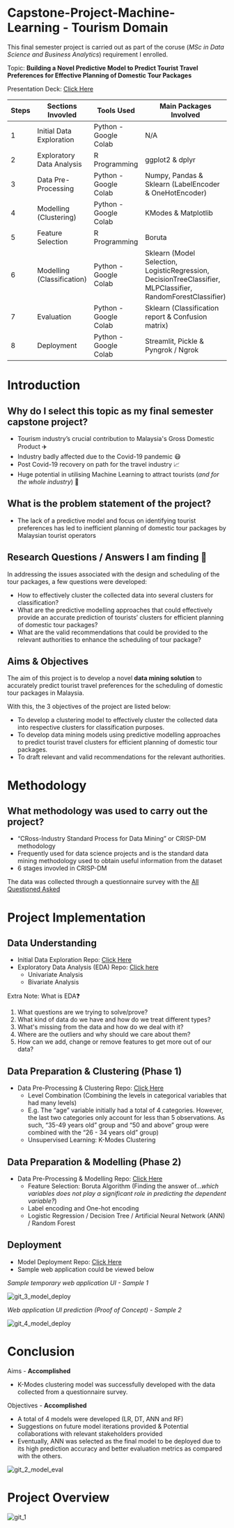 # Capstone-Project-Machine-Learning - Tourism Domain
This final semester project is carried out as part of the coruse (*MSc in Data Science and Business Analytics*) requirement I enrolled.

Topic: **Building a Novel Predictive Model to Predict Tourist Travel Preferences for Effective Planning of Domestic Tour Packages**

Presentation Deck: [Click Here](https://www.canva.com/design/DAFIQTkg-D4/kfzYU3i2xx--T5Zdw5PTvg/view?utm_content=DAFIQTkg-D4&utm_campaign=designshare&utm_medium=link2&utm_source=sharebutton)

Steps | Sections Invovled | Tools Used | Main Packages Involved
--- | --- | --- | --- 
1 | Initial Data Exploration | Python - Google Colab | N/A 
2 | Exploratory Data Analysis | R Programming | ggplot2 & dplyr 
3 | Data Pre-Processing | Python - Google Colab | Numpy, Pandas & Sklearn (LabelEncoder & OneHotEncoder)
4 | Modelling (Clustering) | Python - Google Colab | KModes & Matplotlib 
5 | Feature Selection | R Programming | Boruta
6 | Modelling (Classification) | Python - Google Colab | Sklearn (Model Selection, LogisticRegression, DecisionTreeClassifier, MLPClassifier, RandomForestClassifier)
7 | Evaluation | Python - Google Colab | Sklearn (Classification report & Confusion matrix) 
8 | Deployment | Python - Google Colab | Streamlit, Pickle & Pyngrok / Ngrok 

# Introduction
## Why do I select this topic as my final semester capstone project?
- Tourism industry’s crucial contribution to Malaysia's Gross Domestic Product ✈️
- Industry badly affected due to the Covid-19 pandemic 😷
- Post Covid-19 recovery on path for the travel industry 📈
- Huge potential in utilising Machine Learning to attract tourists (*and for the whole industry*) 🤖

## What is the problem statement of the project?
- The lack of a predictive model and focus on identifying tourist preferences has led to inefficient planning of domestic tour packages by Malaysian tourist operators

## Research Questions / Answers I am finding 🌟
In addressing the issues associated with the design and scheduling of the tour packages, a few questions were developed:
- How to effectively cluster the collected data into several clusters for classification?
- What are the predictive modelling approaches that could effectively provide an accurate prediction of tourists’ clusters for efficient planning of domestic tour packages?
- What are the valid recommendations that could be provided to the relevant authorities to enhance the scheduling of tour package?

## Aims & Objectives
The aim of this project is to develop a novel **data mining solution** to accurately predict tourist travel preferences for the scheduling of domestic tour packages in Malaysia.

With this, the 3 objectives of the project are listed below:
- To develop a clustering model to effectively cluster the collected data into respective clusters for classification purposes.
- To develop data mining models using predictive modelling approaches to predict tourist travel clusters for efficient planning of domestic tour packages.
- To draft relevant and valid recommendations for the relevant authorities.

# Methodology
## What methodology was used to carry out the project?
- “CRoss-Industry Standard Process for Data Mining” or CRISP-DM methodology 
- Frequently used for data science projects and is the standard data mining methodology used to obtain useful information from the dataset
- 6 stages invovled in CRISP-DM

The data was collected through a questionnaire survey with the [All Questioned Asked](https://docs.google.com/document/d/1-F5-BUVTxxIqGTwiTcCSBmVmTaE4-8XCIREsdPRw248/edit)

# Project Implementation
## Data Understanding
- Initial Data Exploration Repo: [Click Here](https://github.com/jasontanx/Capstone-Project-Machine-Learning/tree/master/Initial%20Data%20Exploration)
- Exploratory Data Analysis (EDA) Repo: [Click here](https://github.com/jasontanx/Capstone-Project-Machine-Learning/tree/master/Exploratory%20Data%20Analysis)
  - Univariate Analysis
  - Bivariate Analysis

Extra Note: What is EDA❓
1. What questions are we trying to solve/prove?
2. What kind of data do we have and how do we treat different types?
3. What's missing from the data and how do we deal with it?
4. Where are the outliers and why should we care about them?
5. How can we add, change or remove features to get more out of our data?


## Data Preparation & Clustering (Phase 1)
- Data Pre-Processing & Clustering Repo: [Click Here](https://github.com/jasontanx/Capstone-Project-Machine-Learning/tree/master/Data%20Pre--Processing%20%26%20Clustering)
  - Level Combination (Combining the levels in categorical variables that had many levels) 
  - E.g. The “age” variable initially had a total of 4 categories. However, the last two categories only account for less than 5 observations. As such, “35-49 years old” group and “50 and above” group were combined with the “26 - 34 years old” group)
  - Unsupervised Learning: K-Modes Clustering

## Data Preparation & Modelling (Phase 2)
- Data Pre-Processing & Modelling Repo: [Click Here](https://github.com/jasontanx/Capstone-Project-Machine-Learning/tree/master/Data%20Pre-Processing%20%26%20Modelling)
  - Feature Selection: Boruta Algorithm (Finding the answer of...*which variables does not play a significant role in predicting the dependent variable?*)
  - Label encoding and One-hot encoding
  - Logistic Regression / Decision Tree / Artificial Neural Network (ANN) / Random Forest

## Deployment
- Model Deployment Repo: [Click Here](https://github.com/jasontanx/Capstone-Project-Machine-Learning/tree/master/Model%20Deployment)
- Sample web application could be viewed below

*Sample temporary web application UI - Sample 1*

![git_3_model_deploy](https://user-images.githubusercontent.com/116934441/216323016-9ba46377-001f-4f4b-845a-d665030d104f.png)

*Web application UI prediction (Proof of Concept) - Sample 2*

![git_4_model_deploy](https://user-images.githubusercontent.com/116934441/216323600-d66ed212-a511-47ad-af10-d24fb332e7ec.png)


# Conclusion
Aims - **Accomplished**
- K-Modes clustering model was successfully developed with the data collected from a questionnaire survey.

Objectives - **Accomplished**

- A total of 4 models were developed (LR, DT, ANN and RF)
- Suggestions on future model iterations provided & Potential collaborations with relevant stakeholders provided
- Eventually, ANN was selected as the final model to be deployed due to its high prediction accuracy and better evaluation metrics as compared with the others.

![git_2_model_eval](https://user-images.githubusercontent.com/116934441/216322622-2e896001-623f-48de-8d6f-8ffd0f2de5d2.png)


# Project Overview
![git_1](https://user-images.githubusercontent.com/116934441/215822321-ae8134b8-8f66-4604-bca5-5810b564905d.png)


